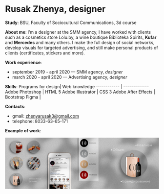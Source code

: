 # Rusak Zhenya, designer 

**Study**: BSU, Faculty of Sociocultural Communications, 3d course

**About me**: I’m a designer at the SMM agency, I have worked with clients such as a cosmetics store Lolu.by, a wine boutique Biblioteka Spirits, **Kufar** and **Mercedes** and many others. I make the full design of social networks, develop visuals for targeted advertising, and still make personal products of clients (certificates, stickers and more).

**Work experience**: 
  * september 2019 - april 2020 — SMM agency, *designer*
  * march 2020 - april 2020 — Advertising agency, *designer*
            
**Skills**: 
 Programs for design| Web knowledge
 ------------ | -------------
Adobe Photoshop | HTML 5
Adobe Illustrator | CSS 3
Adobe After Effects | Bootstrap
Figma | 
 
 **Contacts**: 
  * gmail: zhenyarusak3@gmail.com
  * telephone: 8033-63-65-171
  
 **Example of work**:
 
![Example - icons](./biblioteka_icons-min.png)


